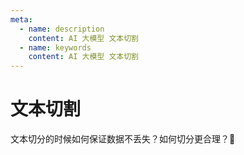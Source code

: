 ```yaml
---
meta:
  - name: description
    content: AI 大模型 文本切割
  - name: keywords
    content: AI 大模型 文本切割
---
```

# 文本切割

文本切分的时候如何保证数据不丢失？如何切分更合理？🤔️

<ImgView title="文本切割" url="https://z.wiki/autoupload/20230522/P2lu.1560X2382-image.png" />


